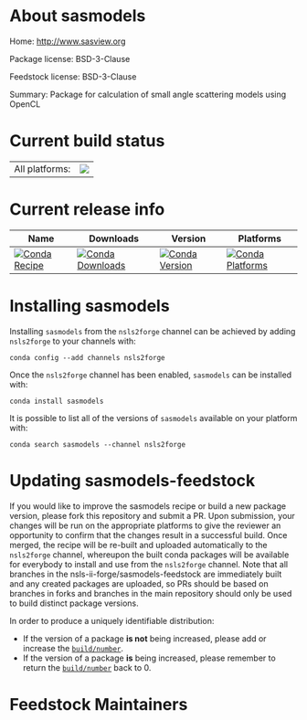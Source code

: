 About sasmodels
===============

Home: http://www.sasview.org

Package license: BSD-3-Clause

Feedstock license: BSD-3-Clause

Summary: Package for calculation of small angle scattering models using OpenCL



Current build status
====================


<table><tr><td>All platforms:</td>
    <td>
      <a href="https://dev.azure.com/nsls2forge/nsls2forge/_build/latest?definitionId=197&branchName=master">
        <img src="https://dev.azure.com/nsls2forge/nsls2forge/_apis/build/status/sasmodels-feedstock?branchName=master">
      </a>
    </td>
  </tr>
</table>

Current release info
====================

| Name | Downloads | Version | Platforms |
| --- | --- | --- | --- |
| [![Conda Recipe](https://img.shields.io/badge/recipe-sasmodels-green.svg)](https://anaconda.org/nsls2forge/sasmodels) | [![Conda Downloads](https://img.shields.io/conda/dn/nsls2forge/sasmodels.svg)](https://anaconda.org/nsls2forge/sasmodels) | [![Conda Version](https://img.shields.io/conda/vn/nsls2forge/sasmodels.svg)](https://anaconda.org/nsls2forge/sasmodels) | [![Conda Platforms](https://img.shields.io/conda/pn/nsls2forge/sasmodels.svg)](https://anaconda.org/nsls2forge/sasmodels) |

Installing sasmodels
====================

Installing `sasmodels` from the `nsls2forge` channel can be achieved by adding `nsls2forge` to your channels with:

```
conda config --add channels nsls2forge
```

Once the `nsls2forge` channel has been enabled, `sasmodels` can be installed with:

```
conda install sasmodels
```

It is possible to list all of the versions of `sasmodels` available on your platform with:

```
conda search sasmodels --channel nsls2forge
```




Updating sasmodels-feedstock
============================

If you would like to improve the sasmodels recipe or build a new
package version, please fork this repository and submit a PR. Upon submission,
your changes will be run on the appropriate platforms to give the reviewer an
opportunity to confirm that the changes result in a successful build. Once
merged, the recipe will be re-built and uploaded automatically to the
`nsls2forge` channel, whereupon the built conda packages will be available for
everybody to install and use from the `nsls2forge` channel.
Note that all branches in the nsls-ii-forge/sasmodels-feedstock are
immediately built and any created packages are uploaded, so PRs should be based
on branches in forks and branches in the main repository should only be used to
build distinct package versions.

In order to produce a uniquely identifiable distribution:
 * If the version of a package **is not** being increased, please add or increase
   the [``build/number``](https://conda.io/docs/user-guide/tasks/build-packages/define-metadata.html#build-number-and-string).
 * If the version of a package **is** being increased, please remember to return
   the [``build/number``](https://conda.io/docs/user-guide/tasks/build-packages/define-metadata.html#build-number-and-string)
   back to 0.

Feedstock Maintainers
=====================


